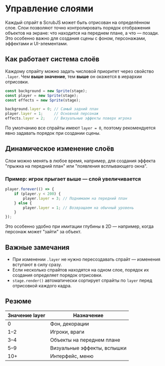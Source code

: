 # Управление слоями

Каждый спрайт в ScrubJS может быть отрисован на определённом слое. Слои позволяют точно контролировать порядок отображения объектов на экране: что находится на переднем плане, а что — позади. Это особенно важно для создания сцены с фоном, персонажами, эффектами и UI-элементами.

## Как работает система слоёв

Каждому спрайту можно задать числовой приоритет через свойство `.layer`. Чем **выше значение**, тем **выше** он окажется в иерархии отрисовки.

```javascript
const background = new Sprite(stage);
const player = new Sprite(stage);
const effects = new Sprite(stage);

background.layer = 0; // Самый задний план
player.layer = 1;     // Основной персонаж
effects.layer = 2;    // Визуальные эффекты поверх игрока
```

По умолчанию все спрайты имеют `layer = 0`, поэтому рекомендуется явно задавать порядок при создании сцены.

## Динамическое изменение слоёв

Слои можно менять в любое время, например, для создания эффекта "прыжка на передний план" или "появления всплывающего окна".

### Пример: игрок прыгает выше — слой увеличивается
```javascript
player.forever(() => {
    if (player.y < 200) {
        player.layer = 3; // Поднимаем на передний план
    } else {
        player.layer = 1; // Возвращаем на обычный уровень
    }
});
```

Это особенно удобно при имитации глубины в 2D — например, когда персонаж может "зайти" за объект.

## Важные замечания

- При изменении `.layer` не нужно пересоздавать спрайт — изменения вступают в силу сразу.
- Если несколько спрайтов находятся на одном слое, порядок их создания определяет порядок отрисовки.
- `stage.render()` автоматически сортирует спрайты по `layer` перед отрисовкой каждого кадра.

## Резюме

| Значение layer | Назначение                  |
|----------------|-----------------------------|
| 0              | Фон, декорации              |
| 1–2            | Игроки, враги               |
| 3–4            | Объекты на переднем плане   |
| 5–9            | Визуальные эффекты, вспышки |
| 10+            | Интерфейс, меню             |
